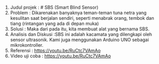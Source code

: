 1. Judul projek         :  # SBS (Smart Blind Sensor)
2. Problem              : Dikarenakan banyaknya teman-teman tuna netra yang kesulitan saat berjalan sendiri, seperti menabrak orang, tembok dan tiang (rintangan yang ada di depan muka)
3. Solusi               : Maka dari pada itu, kita membuat alat yang bernama SBS. 
4. Analisis dan Diskusi :SBS ini adalah kacamata yang dilengkapi oleh sensor ultrasonik. Kami juga menggunakan Arduino UNO sebagai mikrokontroller.
5. Referensi            : https://youtu.be/RuCtc7VAmAo
6. Video uji coba       : https://youtu.be/RuCtc7VAmAo
